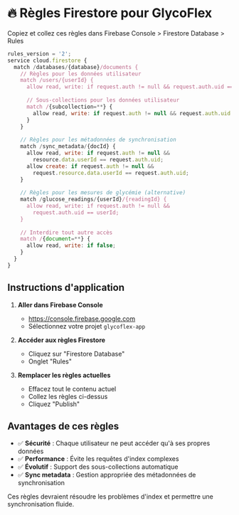 # 🔥 Règles Firestore pour GlycoFlex

Copiez et collez ces règles dans Firebase Console > Firestore Database > Rules

```javascript
rules_version = '2';
service cloud.firestore {
  match /databases/{database}/documents {
    // Règles pour les données utilisateur
    match /users/{userId} {
      allow read, write: if request.auth != null && request.auth.uid == userId;
      
      // Sous-collections pour les données utilisateur
      match /{subcollection=**} {
        allow read, write: if request.auth != null && request.auth.uid == userId;
      }
    }
    
    // Règles pour les métadonnées de synchronisation
    match /sync_metadata/{docId} {
      allow read, write: if request.auth != null && 
        resource.data.userId == request.auth.uid;
      allow create: if request.auth != null && 
        request.resource.data.userId == request.auth.uid;
    }
    
    // Règles pour les mesures de glycémie (alternative)
    match /glucose_readings/{userId}/{readingId} {
      allow read, write: if request.auth != null && 
        request.auth.uid == userId;
    }
    
    // Interdire tout autre accès
    match /{document=**} {
      allow read, write: if false;
    }
  }
}
```

## Instructions d'application

1. **Aller dans Firebase Console**
   - https://console.firebase.google.com
   - Sélectionnez votre projet `glycoflex-app`

2. **Accéder aux règles Firestore**
   - Cliquez sur "Firestore Database"
   - Onglet "Rules"

3. **Remplacer les règles actuelles**
   - Effacez tout le contenu actuel
   - Collez les règles ci-dessus
   - Cliquez "Publish"

## Avantages de ces règles

- ✅ **Sécurité** : Chaque utilisateur ne peut accéder qu'à ses propres données
- ✅ **Performance** : Évite les requêtes d'index complexes
- ✅ **Évolutif** : Support des sous-collections automatique
- ✅ **Sync metadata** : Gestion appropriée des métadonnées de synchronisation

Ces règles devraient résoudre les problèmes d'index et permettre une synchronisation fluide.
